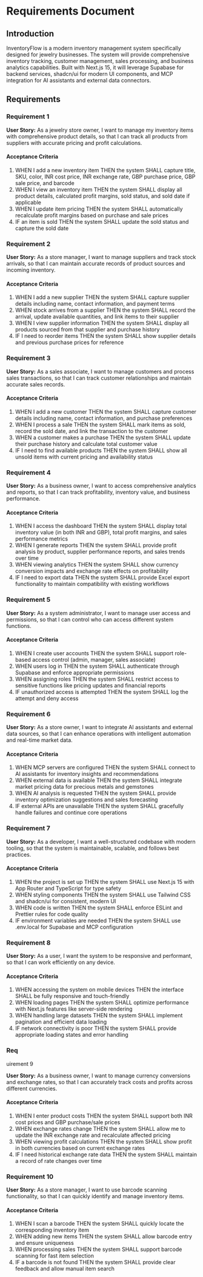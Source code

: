 # Requirements Document

## Introduction

InventoryFlow is a modern inventory management system specifically designed for jewelry businesses. The system will provide comprehensive inventory tracking, customer management, sales processing, and business analytics capabilities. Built with Next.js 15, it will leverage Supabase for backend services, shadcn/ui for modern UI components, and MCP integration for AI assistants and external data connectors.

## Requirements

### Requirement 1

**User Story:** As a jewelry store owner, I want to manage my inventory items with comprehensive product details, so that I can track all products from suppliers with accurate pricing and profit calculations.

#### Acceptance Criteria

1. WHEN I add a new inventory item THEN the system SHALL capture title, SKU, color, INR cost price, INR exchange rate, GBP purchase price, GBP sale price, and barcode
2. WHEN I view an inventory item THEN the system SHALL display all product details, calculated profit margins, sold status, and sold date if applicable
3. WHEN I update item pricing THEN the system SHALL automatically recalculate profit margins based on purchase and sale prices
4. IF an item is sold THEN the system SHALL update the sold status and capture the sold date

### Requirement 2

**User Story:** As a store manager, I want to manage suppliers and track stock arrivals, so that I can maintain accurate records of product sources and incoming inventory.

#### Acceptance Criteria

1. WHEN I add a new supplier THEN the system SHALL capture supplier details including name, contact information, and payment terms
2. WHEN stock arrives from a supplier THEN the system SHALL record the arrival, update available quantities, and link items to their supplier
3. WHEN I view supplier information THEN the system SHALL display all products sourced from that supplier and purchase history
4. IF I need to reorder items THEN the system SHALL show supplier details and previous purchase prices for reference

### Requirement 3

**User Story:** As a sales associate, I want to manage customers and process sales transactions, so that I can track customer relationships and maintain accurate sales records.

#### Acceptance Criteria

1. WHEN I add a new customer THEN the system SHALL capture customer details including name, contact information, and purchase preferences
2. WHEN I process a sale THEN the system SHALL mark items as sold, record the sold date, and link the transaction to the customer
3. WHEN a customer makes a purchase THEN the system SHALL update their purchase history and calculate total customer value
4. IF I need to find available products THEN the system SHALL show all unsold items with current pricing and availability status

### Requirement 4

**User Story:** As a business owner, I want to access comprehensive analytics and reports, so that I can track profitability, inventory value, and business performance.

#### Acceptance Criteria

1. WHEN I access the dashboard THEN the system SHALL display total inventory value (in both INR and GBP), total profit margins, and sales performance metrics
2. WHEN I generate reports THEN the system SHALL provide profit analysis by product, supplier performance reports, and sales trends over time
3. WHEN viewing analytics THEN the system SHALL show currency conversion impacts and exchange rate effects on profitability
4. IF I need to export data THEN the system SHALL provide Excel export functionality to maintain compatibility with existing workflows

### Requirement 5

**User Story:** As a system administrator, I want to manage user access and permissions, so that I can control who can access different system functions.

#### Acceptance Criteria

1. WHEN I create user accounts THEN the system SHALL support role-based access control (admin, manager, sales associate)
2. WHEN users log in THEN the system SHALL authenticate through Supabase and enforce appropriate permissions
3. WHEN assigning roles THEN the system SHALL restrict access to sensitive functions like pricing updates and financial reports
4. IF unauthorized access is attempted THEN the system SHALL log the attempt and deny access

### Requirement 6

**User Story:** As a store owner, I want to integrate AI assistants and external data sources, so that I can enhance operations with intelligent automation and real-time market data.

#### Acceptance Criteria

1. WHEN MCP servers are configured THEN the system SHALL connect to AI assistants for inventory insights and recommendations
2. WHEN external data is available THEN the system SHALL integrate market pricing data for precious metals and gemstones
3. WHEN AI analysis is requested THEN the system SHALL provide inventory optimization suggestions and sales forecasting
4. IF external APIs are unavailable THEN the system SHALL gracefully handle failures and continue core operations

### Requirement 7

**User Story:** As a developer, I want a well-structured codebase with modern tooling, so that the system is maintainable, scalable, and follows best practices.

#### Acceptance Criteria

1. WHEN the project is set up THEN the system SHALL use Next.js 15 with App Router and TypeScript for type safety
2. WHEN styling components THEN the system SHALL use Tailwind CSS and shadcn/ui for consistent, modern UI
3. WHEN code is written THEN the system SHALL enforce ESLint and Prettier rules for code quality
4. IF environment variables are needed THEN the system SHALL use .env.local for Supabase and MCP configuration

### Requirement 8

**User Story:** As a user, I want the system to be responsive and performant, so that I can work efficiently on any device.

#### Acceptance Criteria

1. WHEN accessing the system on mobile devices THEN the interface SHALL be fully responsive and touch-friendly
2. WHEN loading pages THEN the system SHALL optimize performance with Next.js features like server-side rendering
3. WHEN handling large datasets THEN the system SHALL implement pagination and efficient data loading
4. IF network connectivity is poor THEN the system SHALL provide appropriate loading states and error handling
### Req
uirement 9

**User Story:** As a business owner, I want to manage currency conversions and exchange rates, so that I can accurately track costs and profits across different currencies.

#### Acceptance Criteria

1. WHEN I enter product costs THEN the system SHALL support both INR cost prices and GBP purchase/sale prices
2. WHEN exchange rates change THEN the system SHALL allow me to update the INR exchange rate and recalculate affected pricing
3. WHEN viewing profit calculations THEN the system SHALL show profit in both currencies based on current exchange rates
4. IF I need historical exchange rate data THEN the system SHALL maintain a record of rate changes over time

### Requirement 10

**User Story:** As a store manager, I want to use barcode scanning functionality, so that I can quickly identify and manage inventory items.

#### Acceptance Criteria

1. WHEN I scan a barcode THEN the system SHALL quickly locate the corresponding inventory item
2. WHEN adding new items THEN the system SHALL allow barcode entry and ensure uniqueness
3. WHEN processing sales THEN the system SHALL support barcode scanning for fast item selection
4. IF a barcode is not found THEN the system SHALL provide clear feedback and allow manual item search